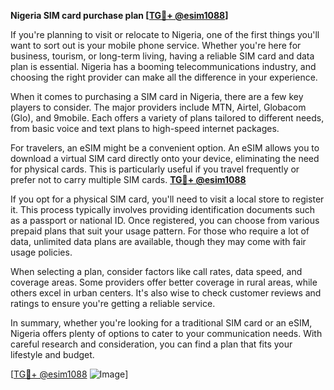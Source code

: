 **Nigeria SIM card purchase plan [[TG💪+ @esim1088](https://t.me/s/esim1088)]**

If you're planning to visit or relocate to Nigeria, one of the first things you'll want to sort out is your mobile phone service. Whether you're here for business, tourism, or long-term living, having a reliable SIM card and data plan is essential. Nigeria has a booming telecommunications industry, and choosing the right provider can make all the difference in your experience.

When it comes to purchasing a SIM card in Nigeria, there are a few key players to consider. The major providers include MTN, Airtel, Globacom (Glo), and 9mobile. Each offers a variety of plans tailored to different needs, from basic voice and text plans to high-speed internet packages. 

For travelers, an eSIM might be a convenient option. An eSIM allows you to download a virtual SIM card directly onto your device, eliminating the need for physical cards. This is particularly useful if you travel frequently or prefer not to carry multiple SIM cards. **[TG💪+ @esim1088](https://t.me/s/esim1088)**

If you opt for a physical SIM card, you'll need to visit a local store to register it. This process typically involves providing identification documents such as a passport or national ID. Once registered, you can choose from various prepaid plans that suit your usage pattern. For those who require a lot of data, unlimited data plans are available, though they may come with fair usage policies.

When selecting a plan, consider factors like call rates, data speed, and coverage areas. Some providers offer better coverage in rural areas, while others excel in urban centers. It's also wise to check customer reviews and ratings to ensure you're getting a reliable service.

In summary, whether you're looking for a traditional SIM card or an eSIM, Nigeria offers plenty of options to cater to your communication needs. With careful research and consideration, you can find a plan that fits your lifestyle and budget. 

[[TG💪+ @esim1088](https://t.me/s/esim1088) ![Image](https://i.postimg.cc/Y0z9fWf4/image.png)]